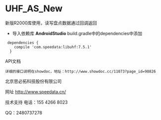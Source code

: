 # UHF_AS_New
新版R2000库使用，读写盘点数据通过回调返回

-  导入依赖库
**AndroidStudio** build.gradle中的dependencies中添加

```
 dependencies {
    compile 'com.speedata:libuhf:7.5.1'
  }
```

API文档

	详细的接口说明在showdoc，地址：http://www.showdoc.cc/11073?page_id=90826

北京思必拓科技股份有限公司

网址 http://www.speedata.cn/

技术支持 电话：155 4266 8023

QQ：2480737278
